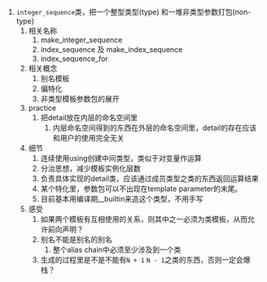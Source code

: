 1. `integer_sequence`类，把一个整型类型(type) 和一堆非类型参数打包(non-type)
   1. 相关名称
      1. make_integer_sequence
      2. index_sequence 及 make_index_sequence
      3. index_sequence_for
   2. 相关概念
      1. 别名模板
      2. 偏特化
      3. 非类型模板参数包的展开
   3. practice
      1. 把detail放在内层的命名空间里
         1. 内层命名空间得到的东西在外层的命名空间里，detail的存在应该和用户的使用完全无关
   4. 细节
      1. 连续使用using创建中间类型，类似于对变量作运算
      2. 分治思想，减少模板实例化层数
      3. 负责具体实现的detail类，应该通过成员类型之类的东西返回运算结果
      4. 某个特化里，参数包可以不出现在template parameter的末尾。
      5. 目前基本用编译期__builtin来造这个类型，不用手写
   5. 感受
      1. 如果两个模板有互相使用的关系，则其中之一必须为类模板，从而允许前向声明？
      2. 别名不能是别名的别名
         1. 整个alias chain中必须至少涉及到一个类
      3. 生成的过程里是不是不能有`N + 1` `N - 1`之类的东西，否则一定会爆栈？